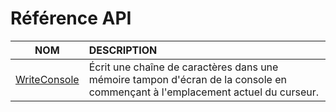 # Référence API

|NOM|DESCRIPTION|
|:--:|:--|
|[WriteConsole](https://docs.microsoft.com/en-us/windows/console/writeconsole)|Écrit une chaîne de caractères dans une mémoire tampon d'écran de la console en commençant à l'emplacement actuel du curseur.|
